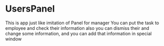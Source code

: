# UsersPanel
This is app just like imitation of Panel for manager
You can put the task to employee and check their information also you can dismiss their and 
change some information, and you can add that information in special window
